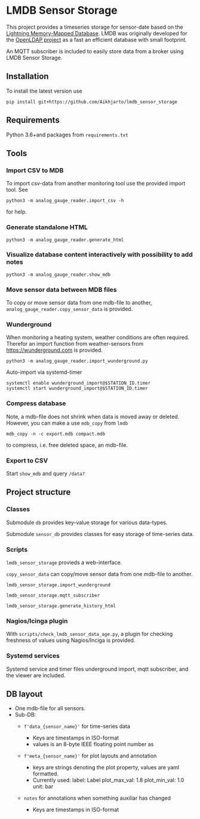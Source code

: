 # LMDB Sensor Storage
This project provides a timeseries storage for sensor-date based on the
[Lightning Memory-Mapped Database](https://www.symas.com/lmdb). 
LMDB was originally developed for the [OpenLDAP project](https://git.openldap.org/openldap/openldap/tree/mdb.master) as
a fast an efficient database with small footprint.

An MQTT subscriber is included to easily store data from a broker using LMDB Sensor Storage.


## Installation
To install the latest version use
```
pip install git+https://github.com/Aikhjarto/lmdb_sensor_storage
```

## Requirements
Python 3.6+and packages from `requirements.txt`


## Tools
### Import CSV to MDB
To import csv-data from another monitoring tool use the provided import tool. See
```commandline
python3 -m analog_gauge_reader.import_csv -h
```
for help.

### Generate standalone HTML
```commandline
python3 -m analog_gauge_reader.generate_html
```

### Visualize database content interactively with possibility to add notes
```commandline
python3 -m analog_gauge_reader.show_mdb
```

### Move sensor data between MDB files
To copy or move sensor data from one mdb-file to another, `analog_gauge_reader.copy_sensor_data` is provided.


### Wunderground
When monitoring a heating system, weather conditions are often required.
Therefor an import function from weather-sensors from <https://wunderground.com> is provided.
```commandline
python3 -m analog_gauge_reader.import_wunderground.py
```

Auto-import via systemd-timer
```
systemctl enable wunderground_import@$STATION_ID.timer
systemctl start wunderground_import@$STATION_ID.timer
```

### Compress database
Note, a mdb-file does not shrink when data is moved away or deleted.
However, you can make a use `mdb_copy` from `lmdb`
```commandline
mdb_copy -n -c export.mdb compact.mdb
```
to compress, i.e. free deleted space, an mdb-file.

### Export to CSV
Start `show_mdb` and query `/data?`

## Project structure

### Classes
Submodule `db` provides key-value storage for various data-types.

Submodule `sensor_db` provides classes for easy storage of time-series data.

### Scripts
`lmdb_sensor_storage` provieds a web-interface.

`copy_sensor_data` can copy/move sensor data from one mdb-file to another.

`lmdb_sensor_storage.import_wunderground`

`lmdb_sensor_storage.mqtt_subscriber`

`lmdb_sensor_storage.generate_history_html`

### Nagios/Icinga plugin
With `scripts/check_lmdb_sensor_data_age.py`, a plugin for checking freshness of values using Nagios/Inciga is provided. 

### Systemd services
Systemd service and timer files underground import, mqtt subscriber, and the viewer are included.


## DB layout
* One mdb-file for all sensors.
* Sub-DB:
  * `f'data_{sensor_name}'` for time-series data
    * Keys are timestamps in ISO-format
    * values is an 8-byte IEEE floating point number as 
  * `f'meta_{sensor_name}'` for plot layouts and annotation
    * keys are strings denoting the plot property, values are yaml formatted.
    * Currently used:
      label: Label
      plot_max_val: 1.8
      plot_min_val: 1.0
      unit: bar

  * `notes` for annotations when something auxiliar has changed
    * Keys are timestamps in ISO-format
